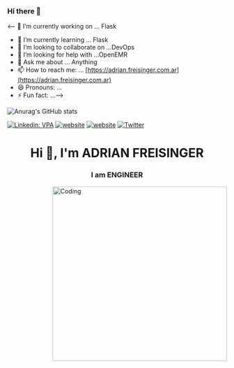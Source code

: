 ### Hi there 👋

<-- 🔭 I’m currently working on ... Flask
- 🌱 I’m currently learning ... Flask
- 👯 I’m looking to collaborate on ...DevOps
- 🤔 I’m looking for help with ...OpenEMR
- 💬 Ask me about ... Anything
- 📫 How to reach me: ... [https://adrian.freisinger.com.ar](https://adrian.freisinger.com.ar)
- 😄 Pronouns: ...
- ⚡ Fun fact: ...-->


![Anurag's GitHub stats](https://github-readme-stats.vercel.app/api?username=afreisinger&show_icons=true)<br>





[![Linkedin: VPA](https://img.shields.io/badge/linkedin-%230077B5.svg?&style=flat&logo=linkedin&logoColor=white)](https://www.linkedin.com/in/afreisinger/)
[![website](https://img.shields.io/badge/gitlab-ffffff.svg?&style=flat&logo=gitlab&logoColor=orange)](https://afreisinger.gitlab.io/)
[![website](https://img.shields.io/badge/github-ffffff.svg?&style=flat&logo=github&logoColor=black)](https://github.com/afreisinger)
[![Twitter](https://img.shields.io/badge/twitter-ffffff.svg?&style=flat&logo=twitter)](https://www.linkedin.com/in/afreisinger/)


<h1 align="center">Hi 👋, I'm ADRIAN FREISINGER</h1>
<h3 align="center">I am ENGINEER</h3>
<img align="right" alt="Coding" width="400" src="https://media.giphy.com/media/qgQUggAC3Pfv687qPC/giphy.gif"><br/>
